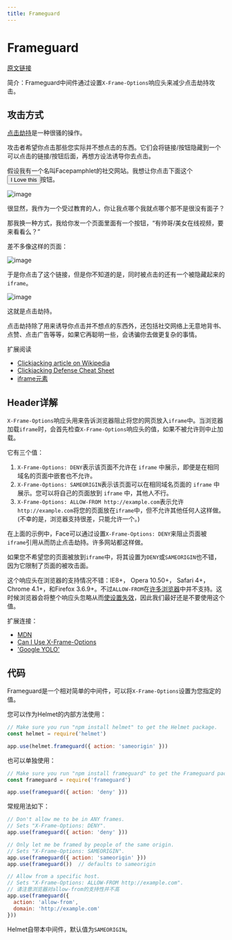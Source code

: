 ```yaml
---
title: Frameguard
---
```


# Frameguard <Badge text='默认启用' />

[原文链接](https://helmetjs.github.io/docs/frameguard/)

简介：Frameguard中间件通过设置`X-Frame-Options`响应头来减少点击劫持攻击。

## 攻击方式

[点击劫持](https://en.wikipedia.org/wiki/Clickjacking)是一种很骚的操作。

攻击者希望你点击那些您实际并不想点击的东西。它们会将链接/按钮隐藏到一个可以点击的链接/按钮后面，再想方设法诱导你去点击。

假设我有一个名叫Facepamphlet的社交网站。我想让你点击下面这个<button>I Love this</button>按钮。

![image](/helmet-docs-zh-CN/images/frameguard-target-page-01.png)

很显然，我作为一个受过教育的人，你让我点哪个我就点哪个那不是很没有面子？

那我换一种方式，我给你发一个页面里面有一个按钮，“有帅哥/美女在线视频，要来看看么？”

差不多像这样的页面：

![image](/helmet-docs-zh-CN/images/frameguard-malicious-hidden-02.png)

于是你点击了这个链接，但是你不知道的是，同时被点击的还有一个被隐藏起来的`iframe`。

![image](/helmet-docs-zh-CN/images/frameguard-malicious-shown-03.png)

这就是点击劫持。

点击劫持除了用来诱导你点击并不想点的东西外，还包括社交网络上无意地背书、点赞、点击广告等等，如果它再聪明一些，会诱骗你去做更复杂的事情。

扩展阅读

- [Clickjacking article on Wikipedia](https://en.wikipedia.org/wiki/Clickjacking)
- [Clickjacking Defense Cheat Sheet](https://www.owasp.org/index.php/Clickjacking_Defense_Cheat_Sheet)
- [iframe元素](https://developer.mozilla.org/zh-CN/docs/Web/HTML/Element/iframe)

## Header详解

`X-Frame-Options`响应头用来告诉浏览器阻止将您的网页放入`iframe`中。当浏览器加载`iframe`时，会首先检查`X-Frame-Options`响应头的值，如果不被允许则中止加载。

它有三个值：

1. `X-Frame-Options: DENY`表示该页面不允许在 `iframe` 中展示，即便是在相同域名的页面中嵌套也不允许。
2. `X-Frame-Options: SAMEORIGIN`表示该页面可以在相同域名页面的 `iframe` 中展示。您可以将自己的页面放到 `iframe` 中，其他人不行。
3. `X-Frame-Options: ALLOW-FROM http://example.com`表示允许`http://example.com`将您的页面放在`iframe`中，但不允许其他任何人这样做。(不幸的是，浏览器支持很差，只能允许一个。)

在上面的示例中，Face可以通过设置`X-Frame-Options: DENY`来阻止页面被`iframe`引用从而防止点击劫持。许多网站都这样做。

如果您不希望您的页面被放到`iframe`中，将其设置为`DENY`或`SAMEORIGIN`也不错，因为它限制了页面的被攻击面。

这个响应头在浏览器的支持情况不错：IE8+， Opera 10.50+， Safari 4+， Chrome 4.1+，和Firefox 3.6.9+。不过`ALLOW-FROM`在[许多浏览器](https://developer.mozilla.org/zh-CN/docs/Web/HTTP/X-Frame-Options#Browser_compatibility)中并不支持。这时候浏览器会将整个响应头忽略从而[使设置失效](https://www.owasp.org/index.php/Clickjacking_Defense_Cheat_Sheet#Limitations_2)，因此我们最好还是不要使用这个值。

扩展连接：

- [MDN](https://developer.mozilla.org/en-US/docs/Web/HTTP/X-Frame-Options)
- [Can I Use X-Frame-Options](http://caniuse.com/#feat=x-frame-options)
- ['Google YOLO'](https://blog.innerht.ml/google-yolo/)


## 代码

Frameguard是一个相对简单的中间件，可以将`X-Frame-Options`设置为您指定的值。

您可以作为Helmet的内部方法使用：

```js
// Make sure you run "npm install helmet" to get the Helmet package.
const helmet = require('helmet')

app.use(helmet.frameguard({ action: 'sameorigin' }))
```

也可以单独使用：

```js
// Make sure you run "npm install frameguard" to get the Frameguard package.
const frameguard = require('frameguard')

app.use(frameguard({ action: 'deny' }))
```

常规用法如下：

```js
// Don't allow me to be in ANY frames.
// Sets "X-Frame-Options: DENY".
app.use(frameguard({ action: 'deny' }))

// Only let me be framed by people of the same origin.
// Sets "X-Frame-Options: SAMEORIGIN".
app.use(frameguard({ action: 'sameorigin' }))
app.use(frameguard())  // defaults to sameorigin

// Allow from a specific host.
// Sets "X-Frame-Options: ALLOW-FROM http://example.com".
// 请注意浏览器对allow-from的支持性并不高
app.use(frameguard({
  action: 'allow-from',
  domain: 'http://example.com'
}))
```

Helmet自带本中间件，默认值为`SAMEORIGIN`。